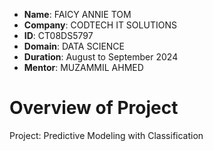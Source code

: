 - **Name**: FAICY ANNIE TOM
- **Company**: CODTECH IT SOLUTIONS
- **ID**: CT08DS5797
- **Domain**: DATA SCIENCE
- **Duration**: August to September 2024
- **Mentor**: MUZAMMIL AHMED

# Overview of Project 

Project: Predictive Modeling with Classification
